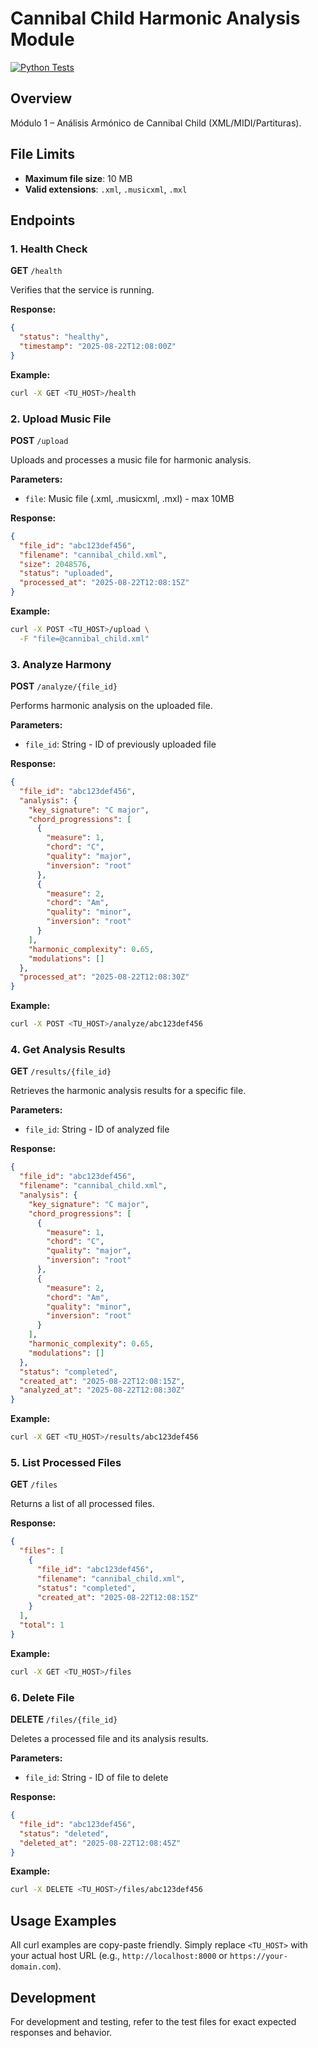 # Cannibal Child Harmonic Analysis Module

[![Python Tests](https://github.com/suuiso/cannibal_child_harmonic_module/actions/workflows/python-tests.yml/badge.svg)](https://github.com/suuiso/cannibal_child_harmonic_module/actions/workflows/python-tests.yml)

## Overview

Módulo 1 – Análisis Armónico de Cannibal Child (XML/MIDI/Partituras).

## File Limits

- **Maximum file size**: 10 MB
- **Valid extensions**: `.xml`, `.musicxml`, `.mxl`

## Endpoints

### 1. Health Check

**GET** `/health`

Verifies that the service is running.

**Response:**
```json
{
  "status": "healthy",
  "timestamp": "2025-08-22T12:08:00Z"
}
```

**Example:**
```bash
curl -X GET <TU_HOST>/health
```

### 2. Upload Music File

**POST** `/upload`

Uploads and processes a music file for harmonic analysis.

**Parameters:**
- `file`: Music file (.xml, .musicxml, .mxl) - max 10MB

**Response:**
```json
{
  "file_id": "abc123def456",
  "filename": "cannibal_child.xml",
  "size": 2048576,
  "status": "uploaded",
  "processed_at": "2025-08-22T12:08:15Z"
}
```

**Example:**
```bash
curl -X POST <TU_HOST>/upload \
  -F "file=@cannibal_child.xml"
```

### 3. Analyze Harmony

**POST** `/analyze/{file_id}`

Performs harmonic analysis on the uploaded file.

**Parameters:**
- `file_id`: String - ID of previously uploaded file

**Response:**
```json
{
  "file_id": "abc123def456",
  "analysis": {
    "key_signature": "C major",
    "chord_progressions": [
      {
        "measure": 1,
        "chord": "C",
        "quality": "major",
        "inversion": "root"
      },
      {
        "measure": 2,
        "chord": "Am",
        "quality": "minor",
        "inversion": "root"
      }
    ],
    "harmonic_complexity": 0.65,
    "modulations": []
  },
  "processed_at": "2025-08-22T12:08:30Z"
}
```

**Example:**
```bash
curl -X POST <TU_HOST>/analyze/abc123def456
```

### 4. Get Analysis Results

**GET** `/results/{file_id}`

Retrieves the harmonic analysis results for a specific file.

**Parameters:**
- `file_id`: String - ID of analyzed file

**Response:**
```json
{
  "file_id": "abc123def456",
  "filename": "cannibal_child.xml",
  "analysis": {
    "key_signature": "C major",
    "chord_progressions": [
      {
        "measure": 1,
        "chord": "C",
        "quality": "major",
        "inversion": "root"
      },
      {
        "measure": 2,
        "chord": "Am",
        "quality": "minor",
        "inversion": "root"
      }
    ],
    "harmonic_complexity": 0.65,
    "modulations": []
  },
  "status": "completed",
  "created_at": "2025-08-22T12:08:15Z",
  "analyzed_at": "2025-08-22T12:08:30Z"
}
```

**Example:**
```bash
curl -X GET <TU_HOST>/results/abc123def456
```

### 5. List Processed Files

**GET** `/files`

Returns a list of all processed files.

**Response:**
```json
{
  "files": [
    {
      "file_id": "abc123def456",
      "filename": "cannibal_child.xml",
      "status": "completed",
      "created_at": "2025-08-22T12:08:15Z"
    }
  ],
  "total": 1
}
```

**Example:**
```bash
curl -X GET <TU_HOST>/files
```

### 6. Delete File

**DELETE** `/files/{file_id}`

Deletes a processed file and its analysis results.

**Parameters:**
- `file_id`: String - ID of file to delete

**Response:**
```json
{
  "file_id": "abc123def456",
  "status": "deleted",
  "deleted_at": "2025-08-22T12:08:45Z"
}
```

**Example:**
```bash
curl -X DELETE <TU_HOST>/files/abc123def456
```

## Usage Examples

All curl examples are copy-paste friendly. Simply replace `<TU_HOST>` with your actual host URL (e.g., `http://localhost:8000` or `https://your-domain.com`).

## Development

For development and testing, refer to the test files for exact expected responses and behavior.
